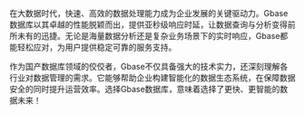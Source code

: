 在大数据时代，快速、高效的数据处理能力成为企业发展的关键驱动力。Gbase数据库以其卓越的性能脱颖而出，提供亚秒级响应时延，让数据查询与分析变得前所未有的迅捷。无论是海量数据分析还是复杂业务场景下的实时响应，Gbase都能轻松应对，为用户提供稳定可靠的服务支持。

作为国产数据库领域的佼佼者，Gbase不仅具备强大的技术实力，还深刻理解各行业对数据管理的需求。它能够帮助企业构建智能化的数据生态系统，在保障数据安全的同时提升运营效率。选择Gbase数据库，意味着选择了更快、更智能的数据未来！